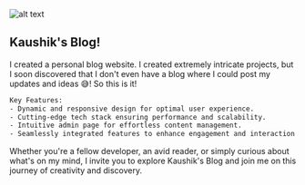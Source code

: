![alt text](https://i.ibb.co/dthhvF2/kaushik-s-Blog.png)

## Kaushik's Blog!

I created a personal blog website. I created extremely intricate projects, but I soon discovered that I don't even have a blog where I could post my updates and ideas 😅! So this is it!

```bash
Key Features:
- Dynamic and responsive design for optimal user experience.
- Cutting-edge tech stack ensuring performance and scalability.
- Intuitive admin page for effortless content management.
- Seamlessly integrated features to enhance engagement and interaction.
```

Whether you're a fellow developer, an avid reader, or simply curious about what's on my mind, I invite you to explore Kaushik's Blog and join me on this journey of creativity and discovery.
